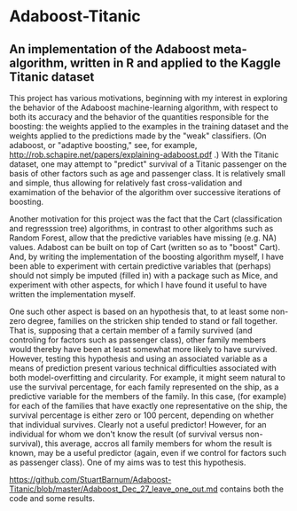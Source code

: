 # Adaboost-Titanic
## An implementation of the Adaboost meta-algorithm, written in R and applied to the Kaggle Titanic dataset

This project has various motivations, beginning with my interest in exploring the behavior of the Adaboost machine-learning algorithm, with respect to
both its accuracy and the behavior of the quantities responsible for the boosting: the  weights applied to the examples
in the training dataset and the weights applied to the predictions made by the "weak" classifiers. (On adaboost, or "adaptive boosting," 
see, for example, http://rob.schapire.net/papers/explaining-adaboost.pdf .)  With the Titanic dataset, one may attempt to "predict" survival of a Titanic passenger on the basis of other factors such as age and passenger class. It is relatively small and simple, thus
allowing for relatively fast cross-validation and examimation of the behavior of the algorithm over successive iterations
of boosting.

Another motivation for this project was the fact that the Cart (classification and regresssion tree) algorithms, in contrast to other 
algorithms such as Random Forest, allow that the predictive variables have missing (e.g. NA) values. Adabost can be built on top of Cart 
(written so as to "boost" Cart). And, by writing the implementation of the boosting algorithm myself, I have been able to experiment with
certain predictive variables that (perhaps) should not simply be imputed (filled in) with a package such as Mice, and experiment with other aspects, for which I have found it useful to have written the implementation myself.

One such other aspect is based on an hypothesis that, to at least some non-zero degree, families on the stricken ship tended to stand
or fall together. That is, supposing that a certain member of a family survived (and controling for factors such as passenger class), 
other family members would thereby have been at least somewhat more likely to have survived. However, testing this hypothesis 
and using an associated variable as a means of prediction present various technical difficulties associated with both model-overfitting and 
circularity. For example, it might seem natural to use the survival percentage, for each family represented on the ship, as a predictive
variable for the members of the family. In this case, (for example) for each of the families that have exactly one representative on the
ship, the survival percentage is either zero or 100 percent, depending on whether that individual survives. Clearly not a useful predictor!
However, for an individual for whom we don't know the result (of survival versus non-survival), this average, accros all family members for whom the result is known, may be a useful predictor
(again, even if we control for factors such as passenger class). One of my aims was to test this hypothesis.

https://github.com/StuartBarnum/Adaboost-Titanic/blob/master/Adaboost_Dec_27_leave_one_out.md contains both the code and some results.


